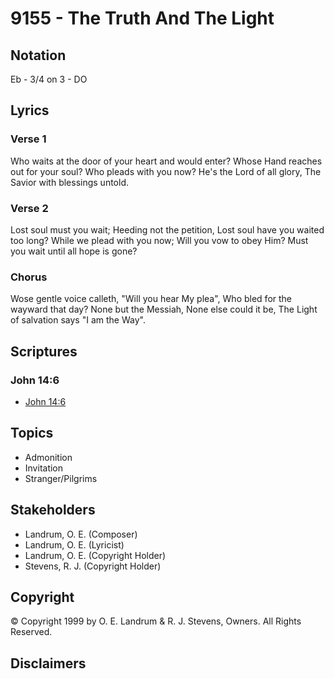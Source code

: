 # 9155 - The Truth And The Light

## Notation

Eb - 3/4 on 3 - DO

## Lyrics

### Verse 1

Who waits at the door of your heart and would enter? Whose Hand reaches out for your soul? Who pleads with you now? He's the Lord of all glory, The Savior with blessings untold.

### Verse 2

Lost soul must you wait; Heeding not the petition, Lost soul  have you waited too long? While we plead with you now; Will you vow to obey Him? Must you wait until all hope is gone?

### Chorus

Wose gentle voice calleth, "Will you hear My plea", Who bled for the wayward that day? None but the Messiah, None else could it be, The Light of salvation says "I am the Way".


## Scriptures

### John 14:6

- [John 14:6](https://www.biblegateway.com/passage/?search=John%2014%3A6)


## Topics

- Admonition
- Invitation
- Stranger/Pilgrims

## Stakeholders

- Landrum, O. E. (Composer)
- Landrum, O. E. (Lyricist)
- Landrum, O. E. (Copyright Holder)
- Stevens, R. J. (Copyright Holder)

## Copyright

© Copyright 1999 by O. E. Landrum & R. J. Stevens, Owners. All Rights Reserved.


## Disclaimers


